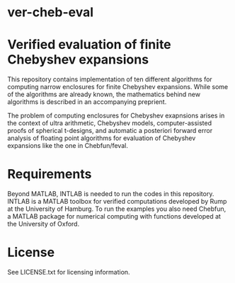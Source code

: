 # ver-cheb-eval
Verified evaluation of finite Chebyshev expansions
=============================
This repository contains implementation of ten different algorithms for computing narrow enclosures for finite Chebyshev expansions. While some of the algorithms are already known, the mathematics behind new algorithms is described in an accompanying preprient. 

The problem of computing enclosures for Chebyshev exapnsions arises in the context of ultra arithmetic, Chebyshev models, computer-assisted proofs of spherical t-designs, and automatic a posteriori forward error analysis of floating point algorithms for evaluation of Chebyshev expansions like the one in Chebfun/feval. 

Requirements
=============================

Beyond MATLAB, INTLAB is needed to run the codes in this repository. INTLAB is a MATLAB toolbox for verified computations developed by Rump at the University of Hamburg. To run the examples you also need Chebfun, a MATLAB package for numerical computing with functions developed at the University of Oxford.

License
=============================
See LICENSE.txt for licensing information.
